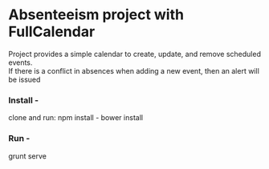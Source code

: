 # Absenteeism project with FullCalendar

Project provides a simple calendar to create, update, and remove scheduled events.  
If there is a conflict in absences when adding a new event, then an alert will be issued

### Install -
clone and run:
npm install -
bower install

### Run -
grunt serve
